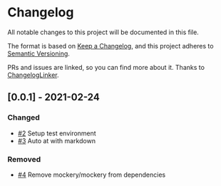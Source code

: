 # Changelog
All notable changes to this project will be documented in this file.

The format is based on [Keep a Changelog](https://keepachangelog.com/en/1.0.0/),
and this project adheres to [Semantic Versioning](https://semver.org/spec/v2.0.0.html).

PRs and issues are linked, so you can find more about it. Thanks to [ChangelogLinker](https://github.com/Symplify/ChangelogLinker).

<!-- changelog-linker -->

## [0.0.1] - 2021-02-24

### Changed

- [#2] Setup test environment
- [#3] Auto at with markdown

### Removed

- [#4] Remove mockery/mockery from dependencies

[#4]: https://github.com/zingimmick/dingtalk-robot/pull/4
[#3]: https://github.com/zingimmick/dingtalk-robot/pull/3
[#2]: https://github.com/zingimmick/dingtalk-robot/pull/2
